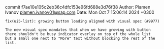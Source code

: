commit f7ae10e105c2eb36c4dfc153e96fd688e3d76f38
Author: Plamen Ivanov <plamen.ivanov01@sap.com>
Date:   Mon Oct 7 15:06:14 2024 +0300

    fix(ui5-list): growing button loading aligned with visual spec (#9977)
    
    The new visual spec mandates that when we have growing with button
    there shouldn't be busy indicator overlay on top of the whole list
    but a small one next to "More" text without blocking the rest of the
    list.
